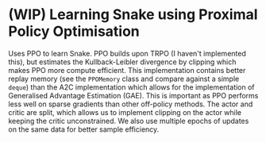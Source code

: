 # (WIP) Learning Snake using Proximal Policy Optimisation
Uses PPO to learn Snake. PPO builds upon TRPO (I haven't implemented this), but estimates the Kullback-Leibler divergence by clipping which makes PPO more compute efficient. This implementation contains better replay memory (see the `PPOMemory` class and compare against a simple `deque`) than the A2C implementation which allows for the implementation of Generalised Advantage Estimation (GAE). This is important as PPO performs less well on sparse gradients than other off-policy methods. The actor and critic are split, which allows us to implement clipping on the actor while keeping the critic unconstrained. We also use multiple epochs of updates on the same data for better sample efficiency.  

<!-- A2C adapted to learn Snake. We observe that the reward (#apples eaten) steadily goes up as more episodes pass.

![Rewards over time](./rewards_episodes.svg)

Here's an illustration of a game:

![Snake game visualisation](./snake_game_visualisation.gif)

We observe that the critic value goes down after each eaten apple, illustrating the snake's tendency to die right after eating an apple.  -->
